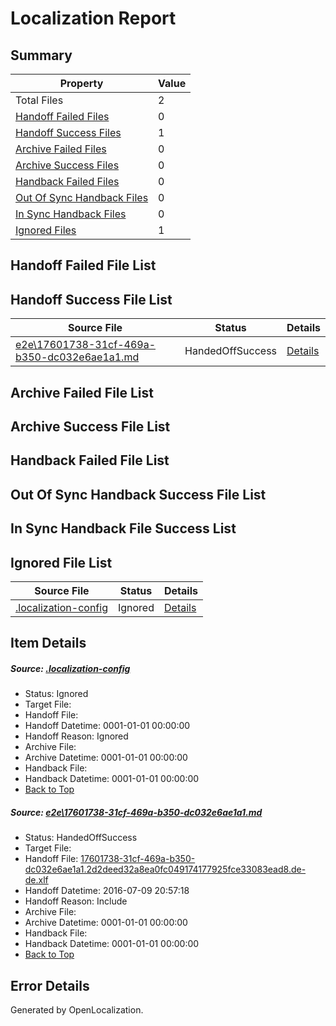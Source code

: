 # <a name='report-top'></a> Localization Report

## Summary
 Property | Value 
 -------- | ----- 
 Total Files | 2
[ Handoff Failed Files ](#handoff-failed-list)| 0
[ Handoff Success Files ](#handoff-success-list)| 1
[ Archive Failed Files ](#archive-failed-list)| 0
[ Archive Success Files ](#archive-success-list)| 0
[ Handback Failed Files ](#handback-failed-list)| 0
[ Out Of Sync Handback Files ](#outofsync-handback-success-list)| 0
[ In Sync Handback Files ](#insync-handback-success-list)| 0
[ Ignored Files ](#ignored-list)| 1

## <a name='handoff-failed-list'></a> Handoff Failed File List

## <a name='handoff-success-list'></a> Handoff Success File List
 Source File | Status | Details 
 ----------- | ------ | ------- 
 [e2e\17601738-31cf-469a-b350-dc032e6ae1a1.md](https://github.com/OpenLocalizationTestOrg/oltest/blob/c3a4f3ecf92ed8a106ba37de9bfd934956e9a94f/e2e/17601738-31cf-469a-b350-dc032e6ae1a1.md) | HandedOffSuccess | [Details](#d4b08cc2b0f7df93fe7765a5ea3f0fbd7e2b29fd1)

## <a name='archive-failed-list'></a> Archive Failed File List

## <a name='archive-success-list'></a> Archive Success File List

## <a name='handback-failed-list'></a> Handback Failed File List

## <a name='outofsync-handback-success-list'></a> Out Of Sync Handback Success File List

## <a name='insync-handback-success-list'></a> In Sync Handback File Success List

## <a name='ignored-list'></a> Ignored File List
 Source File | Status | Details 
 ----------- | ------ | ------- 
 [.localization-config](https://github.com/OpenLocalizationTestOrg/oltest/blob/c3a4f3ecf92ed8a106ba37de9bfd934956e9a94f/.localization-config) | Ignored | [Details](#3d4f252ac210baf56311d7e97dcc2db10974dbd20)

## Item Details
##### <a name='3d4f252ac210baf56311d7e97dcc2db10974dbd20'></a> Source: [.localization-config](https://github.com/OpenLocalizationTestOrg/oltest/blob/c3a4f3ecf92ed8a106ba37de9bfd934956e9a94f/.localization-config)
* Status: Ignored
* Target File: 
* Handoff File: 
* Handoff Datetime: 0001-01-01 00:00:00
* Handoff Reason: Ignored
* Archive File: 
* Archive Datetime: 0001-01-01 00:00:00
* Handback File: 
* Handback Datetime: 0001-01-01 00:00:00
* [Back to Top](#report-top)

##### <a name='d4b08cc2b0f7df93fe7765a5ea3f0fbd7e2b29fd1'></a> Source: [e2e\17601738-31cf-469a-b350-dc032e6ae1a1.md](https://github.com/OpenLocalizationTestOrg/oltest/blob/c3a4f3ecf92ed8a106ba37de9bfd934956e9a94f/e2e/17601738-31cf-469a-b350-dc032e6ae1a1.md)
* Status: HandedOffSuccess
* Target File: 
* Handoff File: [17601738-31cf-469a-b350-dc032e6ae1a1.2d2deed32a8ea0fc049174177925fce33083ead8.de-de.xlf](https://github.com/OpenLocalizationTestOrg/olhandoff-e2e/blob/32edc734281df118c0c123d40a6b47fc4034a747/ol-handoff/OpenLocalizationTestOrg/oltest-dede-fly/ci/ht/17601738-31cf-469a-b350-dc032e6ae1a1.2d2deed32a8ea0fc049174177925fce33083ead8.de-de.xlf)
* Handoff Datetime: 2016-07-09 20:57:18
* Handoff Reason: Include
* Archive File: 
* Archive Datetime: 0001-01-01 00:00:00
* Handback File: 
* Handback Datetime: 0001-01-01 00:00:00
* [Back to Top](#report-top)


## Error Details

Generated by OpenLocalization.
